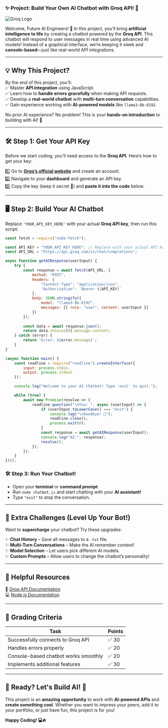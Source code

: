 ### **✨ Project: Build Your Own AI Chatbot with Groq API! 🤖**  

![Groq Logo](https://cdn.asp.events/CLIENT_Informa__AADDE28D_5056_B739_5481D63BF875B0DF/sites/ai-summit-NY-2022/media/libraries/exhibitors/0b84f0a6-3bbd-11ee-bff906bd0f937899-cover-image.png/fit-in/1500x9999/filters:no_upscale())  

Welcome, Future AI Engineers! 🚀 In this project, you’ll bring **artificial intelligence to life** by creating a chatbot powered by the **Groq API**. This chatbot will respond to user messages in real time using advanced AI models! Instead of a graphical interface, we’re keeping it sleek and **console-based**—just like real-world API integrations.  

---

## **💡 Why This Project?**  
By the end of this project, you’ll:  
✅ Master **API integration** using JavaScript.  
✅ Learn how to **handle errors gracefully** when making API requests.  
✅ Develop a **real-world chatbot** with **multi-turn conversation** capabilities.  
✅ Gain experience working with **AI-powered models** like `llama3-8b-8192`.  

No prior AI experience? No problem! This is your **hands-on introduction** to building with AI! 🚀  

---

## **🛠️ Step 1: Get Your API Key**  
Before we start coding, you'll need access to the **Groq API**. Here’s how to get your key:  

1️⃣ Go to **[Groq’s official website](https://groq.com/)** and create an account.  
2️⃣ Navigate to your **dashboard** and generate an API key.  
3️⃣ Copy the key (keep it secret 🧢) and **paste it into the code** below.  

---

## **🖥️ Step 2: Build Your AI Chatbot**  

Replace `'YOUR_API_KEY_HERE'` with your actual **Groq API key**, then run this script:  

```javascript
const fetch = require("node-fetch");

const API_KEY = "YOUR_API_KEY_HERE"; // Replace with your actual API key
const API_URL = "https://api.groq.com/v1/chat/completions";

async function getAIResponse(userInput) {
    try {
        const response = await fetch(API_URL, {
            method: "POST",
            headers: {
                "Content-Type": "application/json",
                "Authorization": `Bearer ${API_KEY}`
            },
            body: JSON.stringify({
                model: "llama3-8b-8192",
                messages: [{ role: "user", content: userInput }]
            })
        });
        
        const data = await response.json();
        return data.choices[0].message.content;
    } catch (error) {
        return `Error: ${error.message}`;
    }
}

(async function main() {
    const readline = require("readline").createInterface({
        input: process.stdin,
        output: process.stdout
    });

    console.log("Welcome to your AI chatbot! Type 'exit' to quit.");

    while (true) {
        await new Promise(resolve => {
            readline.question("\nYou: ", async (userInput) => {
                if (userInput.toLowerCase() === "exit") {
                    console.log("\nGoodbye! 👋");
                    readline.close();
                    process.exit(0);
                }
                const response = await getAIResponse(userInput);
                console.log("AI:", response);
                resolve();
            });
        });
    }
})();
```

### **🛠️ Step 3: Run Your Chatbot!**  
- Open your **terminal** or **command prompt**.  
- Run `node chatbot.js` and start chatting with your **AI assistant!**  
- Type `"exit"` to stop the conversation.  

---

## **🔧 Extra Challenges (Level Up Your Bot!)**  
Want to **supercharge** your chatbot? Try these upgrades:  

✨ **Chat History** – Save all messages to a `.txt` file.  
✨ **Multi-Turn Conversations** – Make the AI remember context!  
✨ **Model Selection** – Let users pick different AI models.  
✨ **Custom Prompts** – Allow users to change the chatbot’s personality!  

---

## **📌 Helpful Resources**  
🔗 [Groq API Documentation](https://console.groq.com/docs/quickstart)  
💻 [Node.js Documentation](https://nodejs.org/en/docs/)  

---

## **🎯 Grading Criteria**  
| Task                                      | Points |
|-------------------------------------------|--------|
| Successfully connects to Groq API         | ✅ 30     |
| Handles errors properly                   | ✅ 20     |
| Console-based chatbot works smoothly      | ✅ 20     |
| Implements additional features            | ✅ 30     |

---

## **🎉 Ready? Let's Build AI! 🚀**  
This project is an **amazing opportunity** to work with **AI-powered APIs** and **create something cool**. Whether you want to impress your peers, add it to your portfolio, or just have fun, this project is for you!  

**Happy Coding! 💻🔥**
